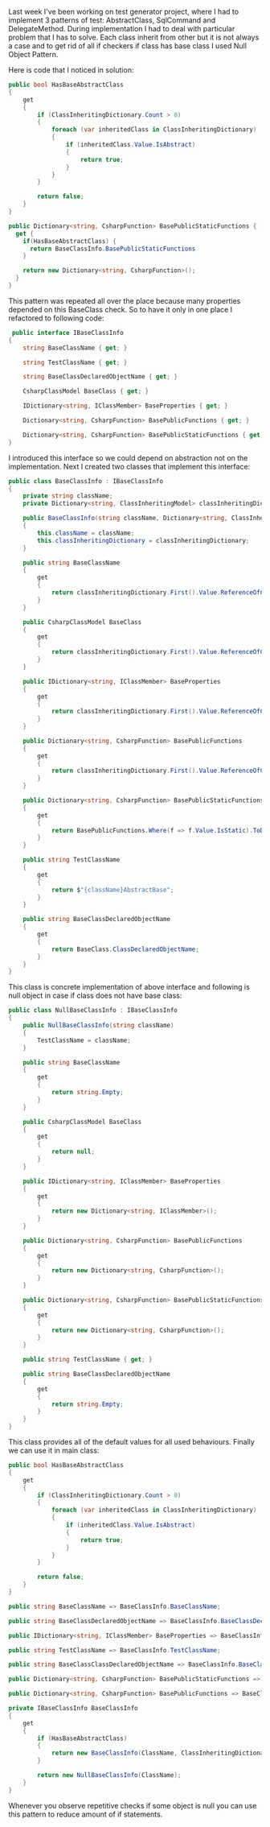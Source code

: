 Last week I've been working on test generator project, where I had to implement 3 patterns of test: AbstractClass, SqlCommand and DelegateMethod. During implementation I had to deal with particular problem that I has to solve. Each class inherit from other but it is not always a case and to get rid of all if checkers if class has base class I used Null Object Pattern.

Here is code that I noticed in solution:

```csharp
public bool HasBaseAbstractClass
{
    get
    {
        if (ClassInheritingDictionary.Count > 0)
        {
            foreach (var inheritedClass in ClassInheritingDictionary)
            {
                if (inheritedClass.Value.IsAbstract)
                {
                    return true;
                }
            }
        }

        return false;
    }
}

public Dictionary<string, CsharpFunction> BasePublicStaticFunctions {
  get {
    if(HasBaseAbstractClass) {
      return BaseClassInfo.BasePublicStaticFunctions
    }

    return new Dictionary<string, CsharpFunction>();
  }
}

```

This pattern was repeated all over the place because many properties depended on this BaseClass check. So to have it only in one place I refactored to following code:

```csharp
 public interface IBaseClassInfo
{
    string BaseClassName { get; }

    string TestClassName { get; }

    string BaseClassDeclaredObjectName { get; }

    CsharpClassModel BaseClass { get; }

    IDictionary<string, IClassMember> BaseProperties { get; }

    Dictionary<string, CsharpFunction> BasePublicFunctions { get; }

    Dictionary<string, CsharpFunction> BasePublicStaticFunctions { get; }
}
```

I introduced this interface so we could depend on abstraction not on the implementation. Next I created two classes that implement this interface:

```csharp
public class BaseClassInfo : IBaseClassInfo
{
    private string className;
    private Dictionary<string, ClassInheritingModel> classInheritingDictionary;

    public BaseClassInfo(string className, Dictionary<string, ClassInheritingModel> classInheritingDictionary)
    {
        this.className = className;
        this.classInheritingDictionary = classInheritingDictionary;
    }

    public string BaseClassName
    {
        get
        {
            return classInheritingDictionary.First().Value.ReferenceOfCsharpClassModel.Name;
        }
    }

    public CsharpClassModel BaseClass
    {
        get
        {
            return classInheritingDictionary.First().Value.ReferenceOfCsharpClassModel;
        }
    }

    public IDictionary<string, IClassMember> BaseProperties
    {
        get
        {
            return classInheritingDictionary.First().Value.ReferenceOfCsharpClassModel.PropertiesList;
        }
    }

    public Dictionary<string, CsharpFunction> BasePublicFunctions
    {
        get
        {
            return classInheritingDictionary.First().Value.ReferenceOfCsharpClassModel.PublicFunctionsList;
        }
    }

    public Dictionary<string, CsharpFunction> BasePublicStaticFunctions
    {
        get
        {
            return BasePublicFunctions.Where(f => f.Value.IsStatic).ToDictionary(x => x.Key, x => x.Value);
        }
    }

    public string TestClassName
    {
        get
        {
            return $"{className}AbstractBase";
        }
    }

    public string BaseClassDeclaredObjectName
    {
        get
        {
            return BaseClass.ClassDeclaredObjectName;
        }
    }
}
```

This class is concrete implementation of above interface and following is null object in case if class does not have base class:

```csharp
public class NullBaseClassInfo : IBaseClassInfo
{
    public NullBaseClassInfo(string className)
    {
        TestClassName = className;
    }

    public string BaseClassName
    {
        get
        {
            return string.Empty;
        }
    }

    public CsharpClassModel BaseClass
    {
        get
        {
            return null;
        }
    }

    public IDictionary<string, IClassMember> BaseProperties
    {
        get
        {
            return new Dictionary<string, IClassMember>();
        }
    }

    public Dictionary<string, CsharpFunction> BasePublicFunctions
    {
        get
        {
            return new Dictionary<string, CsharpFunction>();
        }
    }

    public Dictionary<string, CsharpFunction> BasePublicStaticFunctions
    {
        get
        {
            return new Dictionary<string, CsharpFunction>();
        }
    }

    public string TestClassName { get; }

    public string BaseClassDeclaredObjectName
    {
        get
        {
            return string.Empty;
        }
    }
}
```

This class provides all of the default values for all used behaviours. Finally we can use it in main class:

```csharp
public bool HasBaseAbstractClass
{
    get
    {
        if (ClassInheritingDictionary.Count > 0)
        {
            foreach (var inheritedClass in ClassInheritingDictionary)
            {
                if (inheritedClass.Value.IsAbstract)
                {
                    return true;
                }
            }
        }

        return false;
    }
}

public string BaseClassName => BaseClassInfo.BaseClassName;

public string BaseClassDeclaredObjectName => BaseClassInfo.BaseClassDeclaredObjectName;

public IDictionary<string, IClassMember> BaseProperties => BaseClassInfo.BaseProperties;

public string TestClassName => BaseClassInfo.TestClassName;

public string BaseClassClassDeclaredObjectName => BaseClassInfo.BaseClassDeclaredObjectName;

public Dictionary<string, CsharpFunction> BasePublicStaticFunctions => BaseClassInfo.BasePublicStaticFunctions;

public Dictionary<string, CsharpFunction> BasePublicFunctions => BaseClassInfo.BasePublicFunctions;

private IBaseClassInfo BaseClassInfo
{
    get
    {
        if (HasBaseAbstractClass)
        {
            return new BaseClassInfo(ClassName, ClassInheritingDictionary);
        }

        return new NullBaseClassInfo(ClassName);
    }
}
```

Whenever you observe repetitive checks if some object is null you can use this pattern to reduce amount of if statements.
